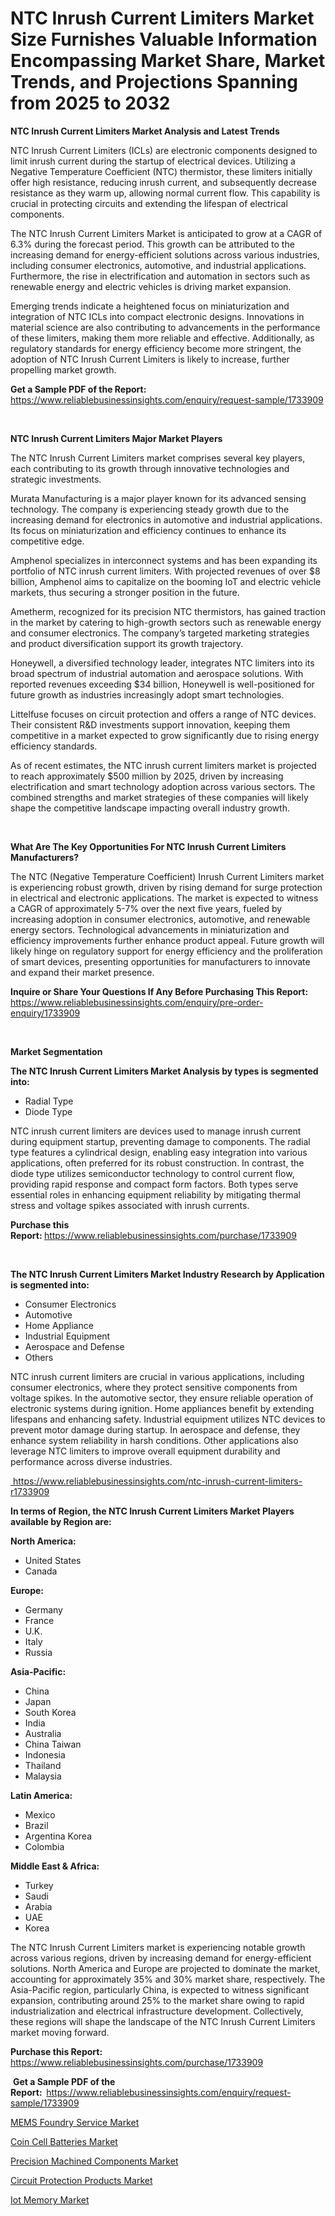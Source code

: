<p><h1>NTC Inrush Current Limiters Market Size Furnishes Valuable Information Encompassing Market Share, Market Trends, and Projections Spanning from 2025 to 2032</h1></p><p><strong>NTC Inrush Current Limiters Market Analysis and Latest Trends</strong></p>
<p><p>NTC Inrush Current Limiters (ICLs) are electronic components designed to limit inrush current during the startup of electrical devices. Utilizing a Negative Temperature Coefficient (NTC) thermistor, these limiters initially offer high resistance, reducing inrush current, and subsequently decrease resistance as they warm up, allowing normal current flow. This capability is crucial in protecting circuits and extending the lifespan of electrical components.</p><p>The NTC Inrush Current Limiters Market is anticipated to grow at a CAGR of 6.3% during the forecast period. This growth can be attributed to the increasing demand for energy-efficient solutions across various industries, including consumer electronics, automotive, and industrial applications. Furthermore, the rise in electrification and automation in sectors such as renewable energy and electric vehicles is driving market expansion. </p><p>Emerging trends indicate a heightened focus on miniaturization and integration of NTC ICLs into compact electronic designs. Innovations in material science are also contributing to advancements in the performance of these limiters, making them more reliable and effective. Additionally, as regulatory standards for energy efficiency become more stringent, the adoption of NTC Inrush Current Limiters is likely to increase, further propelling market growth.</p></p>
<p><strong>Get a Sample PDF of the Report:&nbsp;</strong> <a href="https://www.reliablebusinessinsights.com/enquiry/request-sample/1733909?utm_campaign=1138&utm_medium=2&utm_source=Github&utm_content=ia&utm_term=06042025&utm_id=ntc-inrush-current-limiters">https://www.reliablebusinessinsights.com/enquiry/request-sample/1733909</a></p>
<p>&nbsp;</p>
<p><strong>NTC Inrush Current Limiters Major Market Players</strong></p>
<p><p>The NTC Inrush Current Limiters market comprises several key players, each contributing to its growth through innovative technologies and strategic investments. </p><p>Murata Manufacturing is a major player known for its advanced sensing technology. The company is experiencing steady growth due to the increasing demand for electronics in automotive and industrial applications. Its focus on miniaturization and efficiency continues to enhance its competitive edge.</p><p>Amphenol specializes in interconnect systems and has been expanding its portfolio of NTC inrush current limiters. With projected revenues of over $8 billion, Amphenol aims to capitalize on the booming IoT and electric vehicle markets, thus securing a stronger position in the future.</p><p>Ametherm, recognized for its precision NTC thermistors, has gained traction in the market by catering to high-growth sectors such as renewable energy and consumer electronics. The company’s targeted marketing strategies and product diversification support its growth trajectory.</p><p>Honeywell, a diversified technology leader, integrates NTC limiters into its broad spectrum of industrial automation and aerospace solutions. With reported revenues exceeding $34 billion, Honeywell is well-positioned for future growth as industries increasingly adopt smart technologies.</p><p>Littelfuse focuses on circuit protection and offers a range of NTC devices. Their consistent R&D investments support innovation, keeping them competitive in a market expected to grow significantly due to rising energy efficiency standards.</p><p>As of recent estimates, the NTC inrush current limiters market is projected to reach approximately $500 million by 2025, driven by increasing electrification and smart technology adoption across various sectors. The combined strengths and market strategies of these companies will likely shape the competitive landscape impacting overall industry growth.</p></p>
<p>&nbsp;</p>
<p><strong>What Are The Key Opportunities For NTC Inrush Current Limiters Manufacturers?</strong></p>
<p><p>The NTC (Negative Temperature Coefficient) Inrush Current Limiters market is experiencing robust growth, driven by rising demand for surge protection in electrical and electronic applications. The market is expected to witness a CAGR of approximately 5-7% over the next five years, fueled by increasing adoption in consumer electronics, automotive, and renewable energy sectors. Technological advancements in miniaturization and efficiency improvements further enhance product appeal. Future growth will likely hinge on regulatory support for energy efficiency and the proliferation of smart devices, presenting opportunities for manufacturers to innovate and expand their market presence.</p></p>
<p><strong>Inquire or Share Your Questions If Any Before Purchasing This Report:</strong> <a href="https://www.reliablebusinessinsights.com/enquiry/pre-order-enquiry/1733909?utm_campaign=1138&utm_medium=2&utm_source=Github&utm_content=ia&utm_term=06042025&utm_id=ntc-inrush-current-limiters">https://www.reliablebusinessinsights.com/enquiry/pre-order-enquiry/1733909</a></p>
<p>&nbsp;</p>
<p><strong>Market Segmentation</strong></p>
<p><strong>The NTC Inrush Current Limiters Market Analysis by types is segmented into:</strong></p>
<p><ul><li>Radial Type</li><li>Diode Type</li></ul></p>
<p><p>NTC inrush current limiters are devices used to manage inrush current during equipment startup, preventing damage to components. The radial type features a cylindrical design, enabling easy integration into various applications, often preferred for its robust construction. In contrast, the diode type utilizes semiconductor technology to control current flow, providing rapid response and compact form factors. Both types serve essential roles in enhancing equipment reliability by mitigating thermal stress and voltage spikes associated with inrush currents.</p></p>
<p><strong>Purchase this Report:&nbsp;</strong><a href="https://www.reliablebusinessinsights.com/purchase/1733909?utm_campaign=1138&utm_medium=2&utm_source=Github&utm_content=ia&utm_term=06042025&utm_id=ntc-inrush-current-limiters">https://www.reliablebusinessinsights.com/purchase/1733909</a></p>
<p>&nbsp;</p>
<p><strong>The NTC Inrush Current Limiters Market Industry Research by Application is segmented into:</strong></p>
<p><ul><li>Consumer Electronics</li><li>Automotive</li><li>Home Appliance</li><li>Industrial Equipment</li><li>Aerospace and Defense</li><li>Others</li></ul></p>
<p><p>NTC inrush current limiters are crucial in various applications, including consumer electronics, where they protect sensitive components from voltage spikes. In the automotive sector, they ensure reliable operation of electronic systems during ignition. Home appliances benefit by extending lifespans and enhancing safety. Industrial equipment utilizes NTC devices to prevent motor damage during startup. In aerospace and defense, they enhance system reliability in harsh conditions. Other applications also leverage NTC limiters to improve overall equipment durability and performance across diverse industries.</p></p>
<p><a href="https://www.reliablebusinessinsights.com/ntc-inrush-current-limiters-r1733909?utm_campaign=1138&utm_medium=2&utm_source=Github&utm_content=ia&utm_term=06042025&utm_id=ntc-inrush-current-limiters">&nbsp;https://www.reliablebusinessinsights.com/ntc-inrush-current-limiters-r1733909</a></p>
<p><strong>In terms of Region, the NTC Inrush Current Limiters Market Players available by Region are:</strong></p>
<p>
    <p> <strong> North America: </strong>
        <ul>
            <li>United States</li>
            <li>Canada</li>
        </ul>
        </p> 
    <p> <strong> Europe: </strong>
        <ul>
            <li>Germany</li>
            <li>France</li>
            <li>U.K.</li>
            <li>Italy</li>
            <li>Russia</li>
        </ul>
        </p> 
    <p> <strong> Asia-Pacific: </strong>
        <ul>
            <li>China</li>
            <li>Japan</li>
            <li>South Korea</li>
            <li>India</li>
            <li>Australia</li>
            <li>China Taiwan</li>
            <li>Indonesia</li>
            <li>Thailand</li>
            <li>Malaysia</li>
        </ul>
        </p> 
    <p> <strong> Latin America: </strong>
        <ul>
            <li>Mexico</li>
            <li>Brazil</li>
            <li>Argentina Korea</li>
            <li>Colombia</li>
        </ul>
        </p> 
    <p> <strong> Middle East & Africa: </strong>
        <ul>
            <li>Turkey</li>
            <li>Saudi</li>
            <li>Arabia</li>
            <li>UAE</li>
            <li>Korea</li>
        </ul>
    </p>
    </p>
<p><p>The NTC Inrush Current Limiters market is experiencing notable growth across various regions, driven by increasing demand for energy-efficient solutions. North America and Europe are projected to dominate the market, accounting for approximately 35% and 30% market share, respectively. The Asia-Pacific region, particularly China, is expected to witness significant expansion, contributing around 25% to the market share owing to rapid industrialization and electrical infrastructure development. Collectively, these regions will shape the landscape of the NTC Inrush Current Limiters market moving forward.</p></p>
<p><strong>Purchase this Report: </strong><a href="https://www.reliablebusinessinsights.com/purchase/1733909?utm_campaign=1138&utm_medium=2&utm_source=Github&utm_content=ia&utm_term=06042025&utm_id=ntc-inrush-current-limiters">https://www.reliablebusinessinsights.com/purchase/1733909</a></p>
<p>&nbsp;<strong>Get a Sample PDF of the Report:&nbsp;&nbsp;</strong><a href="https://www.reliablebusinessinsights.com/enquiry/request-sample/1733909?utm_campaign=1138&utm_medium=2&utm_source=Github&utm_content=ia&utm_term=06042025&utm_id=ntc-inrush-current-limiters">https://www.reliablebusinessinsights.com/enquiry/request-sample/1733909</a></p>
<p><strong></strong></p>
<p><p><a href="https://github.com/totrisammir/Market-Research-Report-List-1/blob/main/mems-foundry-service-market.md?utm_campaign=1138&utm_medium=2&utm_source=Github&utm_content=ia&utm_term=06042025&utm_id=ntc-inrush-current-limiters">MEMS Foundry Service Market</a></p><p><a href="https://github.com/tandepinho3p/Market-Research-Report-List-1/blob/main/coin-cell-batteries-market.md?utm_campaign=1138&utm_medium=2&utm_source=Github&utm_content=ia&utm_term=06042025&utm_id=ntc-inrush-current-limiters">Coin Cell Batteries Market</a></p><p><a href="https://github.com/guyerkanakwu/Market-Research-Report-List-1/blob/main/precision-machined-components-market.md?utm_campaign=1138&utm_medium=2&utm_source=Github&utm_content=ia&utm_term=06042025&utm_id=ntc-inrush-current-limiters">Precision Machined Components Market</a></p><p><a href="https://github.com/latilsmickl8/Market-Research-Report-List-1/blob/main/circuit-protection-products-market.md?utm_campaign=1138&utm_medium=2&utm_source=Github&utm_content=ia&utm_term=06042025&utm_id=ntc-inrush-current-limiters">Circuit Protection Products Market</a></p><p><a href="https://github.com/haklagjbj/Market-Research-Report-List-1/blob/main/iot-memory-market.md?utm_campaign=1138&utm_medium=2&utm_source=Github&utm_content=ia&utm_term=06042025&utm_id=ntc-inrush-current-limiters">Iot Memory Market</a></p></p>